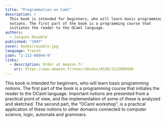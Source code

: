 ```yaml
---
title: "Programmation en Caml"
description: >
  This book is intended for beginners, who will learn basic programming
  notions. The first part of the book is a programming course that
  initiates the reader to the OCaml language.
authors:
  - Jacques Rouablé
published: "1997"
cover: books/rouable.jpg
language: french
isbn: "2-212-08944-9"
links:
  - description: Order at Amazon.fr
    uri: https://www.amazon.fr/exec/obidos/ASIN/2212089449
---
```


This book is intended for beginners, who will learn basic programming
notions. The first part of the book is a programming course that
initiates the reader to the OCaml language. Important notions are
presented from a practical point of view, and the implementation of some
of these is analyzed and sketched. The second part, the “OCaml
workshop”, is a practical application of these notions to other domains
connected to computer science, logic, automata and grammars.
